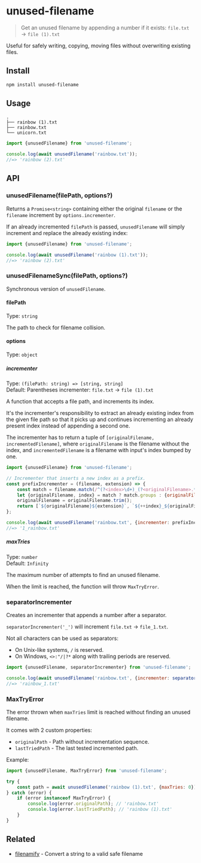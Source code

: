 # unused-filename

> Get an unused filename by appending a number if it exists: `file.txt` → `file (1).txt`

Useful for safely writing, copying, moving files without overwriting existing files.

## Install

```sh
npm install unused-filename
```

## Usage

```
.
├── rainbow (1).txt
├── rainbow.txt
└── unicorn.txt
```

```js
import {unusedFilename} from 'unused-filename';

console.log(await unusedFilename('rainbow.txt'));
//=> 'rainbow (2).txt'
```

## API

### unusedFilename(filePath, options?)

Returns a `Promise<string>` containing either the original `filename` or the `filename` increment by `options.incrementer`.

If an already incremented `filePath` is passed, `unusedFilename` will simply increment and replace the already existing index:

```js
import {unusedFilename} from 'unused-filename';

console.log(await unusedFilename('rainbow (1).txt'));
//=> 'rainbow (2).txt'
```

### unusedFilenameSync(filePath, options?)

Synchronous version of `unusedFilename`.

#### filePath

Type: `string`

The path to check for filename collision.

#### options

Type: `object`

##### incrementer

Type: `(filePath: string) => [string, string]`\
Default: Parentheses incrementer: `file.txt` → `file (1).txt`

A function that accepts a file path, and increments its index.

It's the incrementer's responsibility to extract an already existing index from the given file path so that it picks up and continues incrementing an already present index instead of appending a second one.

The incrementer has to return a tuple of `[originalFilename, incrementedFilename]`, where `originalFilename` is the filename without the index, and `incrementedFilename` is a filename with input's index bumped by one.

```js
import {unusedFilename} from 'unused-filename';

// Incrementer that inserts a new index as a prefix.
const prefixIncrementer = (filename, extension) => {
	const match = filename.match(/^(?<index>\d+)_(?<originalFilename>.*)$/);
	let {originalFilename, index} = match ? match.groups : {originalFilename: filename, index: 0};
	originalFilename = originalFilename.trim();
	return [`${originalFilename}${extension}`, `${++index}_${originalFilename}${extension}`];
};

console.log(await unusedFilename('rainbow.txt', {incrementer: prefixIncrementer}));
//=> '1_rainbow.txt'
```

##### maxTries

Type: `number`\
Default: `Infinity`

The maximum number of attempts to find an unused filename.

When the limit is reached, the function will throw `MaxTryError`.

### separatorIncrementer

Creates an incrementer that appends a number after a separator.

`separatorIncrementer('_')` will increment `file.txt` → `file_1.txt`.

Not all characters can be used as separators:
- On Unix-like systems, `/` is reserved.
- On Windows, `<>:"/|?*` along with trailing periods are reserved.

```js
import {unusedFilename, separatorIncrementer} from 'unused-filename';

console.log(await unusedFilename('rainbow.txt', {incrementer: separatorIncrementer('_')}));
//=> 'rainbow_1.txt'
```

### MaxTryError

The error thrown when `maxTries` limit is reached without finding an unused filename.

It comes with 2 custom properties:

- `originalPath` - Path without incrementation sequence.
- `lastTriedPath` - The last tested incremented path.

Example:

```js
import {unusedFilename, MaxTryError} from 'unused-filename';

try {
	const path = await unusedFilename('rainbow (1).txt', {maxTries: 0});
} catch (error) {
	if (error instanceof MaxTryError) {
		console.log(error.originalPath); // 'rainbow.txt'
		console.log(error.lastTriedPath); // 'rainbow (1).txt'
	}
}
```

## Related

- [filenamify](https://github.com/sindresorhus/filenamify) - Convert a string to a valid safe filename
